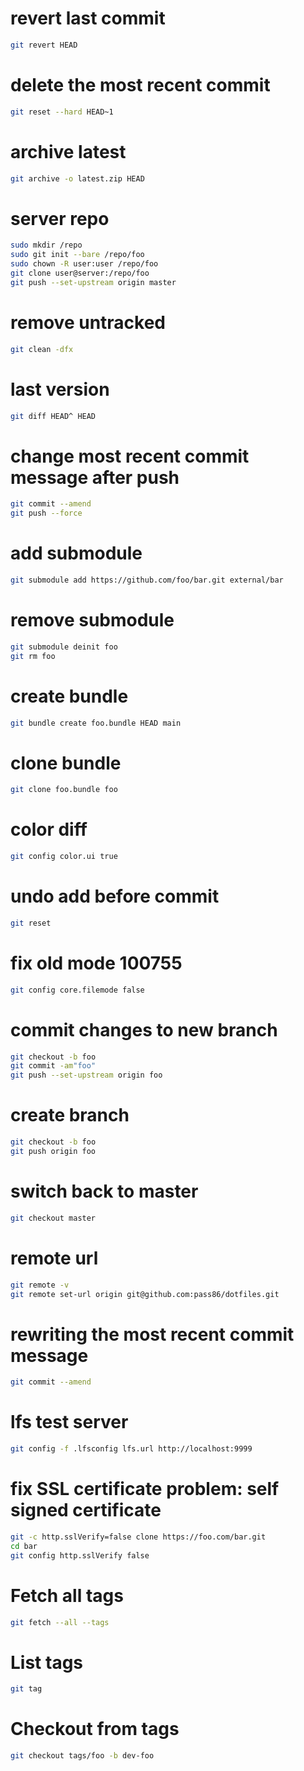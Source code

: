 # revert last commit
```sh
git revert HEAD
```

# delete the most recent commit
```sh
git reset --hard HEAD~1
```

# archive latest
```sh
git archive -o latest.zip HEAD
```

# server repo
```sh
sudo mkdir /repo
sudo git init --bare /repo/foo
sudo chown -R user:user /repo/foo
git clone user@server:/repo/foo
git push --set-upstream origin master
```

# remove untracked
```sh
git clean -dfx
```

# last version
```sh
git diff HEAD^ HEAD
```

# change most recent commit message after push
```sh
git commit --amend
git push --force
```

# add submodule
```sh
git submodule add https://github.com/foo/bar.git external/bar
```

# remove submodule
```sh
git submodule deinit foo
git rm foo
```

# create bundle
```sh
git bundle create foo.bundle HEAD main
```

# clone bundle
```sh
git clone foo.bundle foo
```

# color diff
```sh
git config color.ui true
```

# undo add before commit
```sh
git reset
```

# fix old mode 100755
```sh
git config core.filemode false
```

# commit changes to new branch
```sh
git checkout -b foo
git commit -am"foo"
git push --set-upstream origin foo
```

# create branch
```sh
git checkout -b foo
git push origin foo
```

# switch back to master
```sh
git checkout master
```

# remote url
```sh
git remote -v
git remote set-url origin git@github.com:pass86/dotfiles.git
```

# rewriting the most recent commit message
```sh
git commit --amend
```

# lfs test server
```sh
git config -f .lfsconfig lfs.url http://localhost:9999
```

# fix SSL certificate problem: self signed certificate
```sh
git -c http.sslVerify=false clone https://foo.com/bar.git
cd bar
git config http.sslVerify false
```

# Fetch all tags
```sh
git fetch --all --tags
```

# List tags
```sh
git tag
```

# Checkout from tags
```sh
git checkout tags/foo -b dev-foo
```
